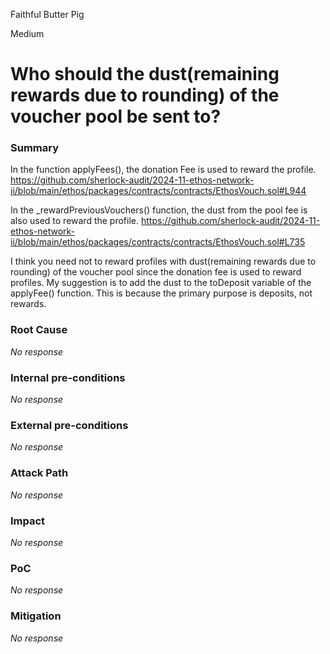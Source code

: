 Faithful Butter Pig

Medium

# Who should the dust(remaining rewards due to rounding) of the voucher pool be sent to?

### Summary

In the function applyFees(), the donation Fee is used to reward the profile. 
https://github.com/sherlock-audit/2024-11-ethos-network-ii/blob/main/ethos/packages/contracts/contracts/EthosVouch.sol#L944

In the _rewardPreviousVouchers() function, the dust from the pool fee is also used to reward the profile. https://github.com/sherlock-audit/2024-11-ethos-network-ii/blob/main/ethos/packages/contracts/contracts/EthosVouch.sol#L735

I think you need not to reward profiles with dust(remaining rewards due to rounding) of the voucher pool since the donation fee is used to reward profiles.
My suggestion is to add the dust to the toDeposit variable of the applyFee() function.
This is because the primary purpose is deposits, not rewards.

### Root Cause

_No response_

### Internal pre-conditions

_No response_

### External pre-conditions

_No response_

### Attack Path

_No response_

### Impact

_No response_

### PoC

_No response_

### Mitigation

_No response_